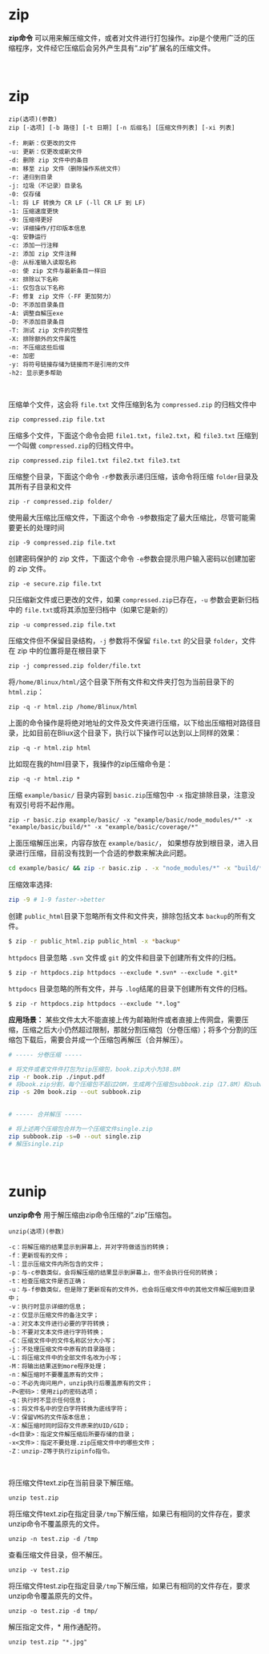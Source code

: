 # zip

**zip命令** 可以用来解压缩文件，或者对文件进行打包操作。zip是个使用广泛的压缩程序，文件经它压缩后会另外产生具有“.zip”扩展名的压缩文件。

‍

# zip

```shell
zip(选项)(参数)
zip [-选项] [-b 路径] [-t 日期] [-n 后缀名] [压缩文件列表] [-xi 列表]
```

```shell
-f: 刷新：仅更改的文件
-u: 更新：仅更改或新文件
-d: 删除 zip 文件中的条目
-m: 移至 zip 文件（删除操作系统文件）
-r: 递归到目录
-j: 垃圾（不记录）目录名
-0: 仅存储
-l: 将 LF 转换为 CR LF (-ll CR LF 到 LF)
-1: 压缩速度更快
-9: 压缩得更好
-v: 详细操作/打印版本信息
-q: 安静运行
-c: 添加一行注释
-z: 添加 zip 文件注释
-@: 从标准输入读取名称
-o: 使 zip 文件与最新条目一样旧
-x: 排除以下名称
-i: 仅包含以下名称
-F: 修复 zip 文件（-FF 更加努力）
-D: 不添加目录条目
-A: 调整自解压exe
-D: 不添加目录条目
-T: 测试 zip 文件的完整性
-X: 排除额外的文件属性
-n: 不压缩这些后缀
-e: 加密
-y: 将符号链接存储为链接而不是引用的文件
-h2: 显示更多帮助
```

‍

压缩单个文件，这会将 `file.txt`​ 文件压缩到名为 `compressed.zip`​ 的归档文件中

```shell
zip compressed.zip file.txt
```

压缩多个文件，下面这个命令会把 `file1.txt`​，`file2.txt`​，和 `file3.txt`​ 压缩到一个叫做 `compressed.zip`​ 的归档文件中。

```shell
zip compressed.zip file1.txt file2.txt file3.txt
```

压缩整个目录，下面这个命令 `-r`​ 参数表示递归压缩，该命令将压缩 `folder`​ 目录及其所有子目录和文件

```shell
zip -r compressed.zip folder/
```

使用最大压缩比压缩文件，下面这个命令 `-9`​ 参数指定了最大压缩比，尽管可能需要更长的处理时间

```shell
zip -9 compressed.zip file.txt
```

创建密码保护的 zip 文件，下面这个命令 `-e`​ 参数会提示用户输入密码以创建加密的 zip 文件。

```shell
zip -e secure.zip file.txt
```

只压缩新文件或已更改的文件，如果 `compressed.zip`​ 已存在，`-u`​ 参数会更新归档中的 `file.txt`​ 或将其添加至归档中（如果它是新的）

```shell
zip -u compressed.zip file.txt
```

压缩文件但不保留目录结构，`-j`​ 参数将不保留 `file.txt`​ 的父目录 `folder`​，文件在 zip 中的位置将是在根目录下

```shell
zip -j compressed.zip folder/file.txt
```

将`/home/Blinux/html/`​这个目录下所有文件和文件夹打包为当前目录下的 `html.zip`​：

```shell
zip -q -r html.zip /home/Blinux/html
```

上面的命令操作是将绝对地址的文件及文件夹进行压缩，以下给出压缩相对路径目录，比如目前在Bliux这个目录下，执行以下操作可以达到以上同样的效果：

```shell
zip -q -r html.zip html
```

比如现在我的html目录下，我操作的zip压缩命令是：

```shell
zip -q -r html.zip *
```

压缩 `example/basic/`​ 目录内容到 `basic.zip`​ 压缩包中 `-x`​ 指定排除目录，注意没有双引号将不起作用。

```shell
zip -r basic.zip example/basic/ -x "example/basic/node_modules/*" -x "example/basic/build/*" -x "example/basic/coverage/*"
```

上面压缩解压出来，内容存放在 `example/basic/`​， 如果想存放到根目录，进入目录进行压缩，目前没有找到一个合适的参数来解决此问题。

```bash
cd example/basic/ && zip -r basic.zip . -x "node_modules/*" -x "build/*" -x "coverage/*"
```

压缩效率选择:

```bash
zip -9 # 1-9 faster->better
```

创建 `public_html`​ 目录下忽略所有文件和文件夹，排除包括文本 `backup`​ 的所有文件。

```bash
$ zip -r public_html.zip public_html -x *backup*
```

​`httpdocs`​ 目录忽略 `.svn`​ 文件或 `git`​ 的文件和目录下创建所有文件的归档。

```shell
$ zip -r httpdocs.zip httpdocs --exclude *.svn* --exclude *.git*
```

​`httpdocs`​ 目录忽略的所有文件，并与 `.log`​ 结尾的目录下创建所有文件的归档。

```shell
$ zip -r httpdocs.zip httpdocs --exclude "*.log"
```

**应用场景：** 某些文件太大不能直接上传为邮箱附件或者直接上传网盘，需要压缩，压缩之后大小仍然超过限制，那就分割压缩包（分卷压缩）；将多个分割的压缩包下载后，需要合并成一个压缩包再解压（合并解压）。

```bash
# ----- 分卷压缩 -----
 
# 将文件或者文件件打包为zip压缩包，book.zip大小为38.8M
zip -r book.zip ./input.pdf
# 将book.zip分割，每个压缩包不超过20M，生成两个压缩包subbook.zip（17.8M）和subbook.z01（21M）
zip -s 20m book.zip --out subbook.zip
 
 
# ----- 合并解压 -----
 
# 将上述两个压缩包合并为一个压缩文件single.zip
zip subbook.zip -s=0 --out single.zip
# 解压single.zip

```

‍

# zunip

**unzip命令** 用于解压缩由zip命令压缩的“.zip”压缩包。

```shell
unzip(选项)(参数)
```

```shell
-c：将解压缩的结果显示到屏幕上，并对字符做适当的转换；
-f：更新现有的文件；
-l：显示压缩文件内所包含的文件；
-p：与-c参数类似，会将解压缩的结果显示到屏幕上，但不会执行任何的转换；
-t：检查压缩文件是否正确；
-u：与-f参数类似，但是除了更新现有的文件外，也会将压缩文件中的其他文件解压缩到目录中；
-v：执行时显示详细的信息；
-z：仅显示压缩文件的备注文字；
-a：对文本文件进行必要的字符转换；
-b：不要对文本文件进行字符转换；
-C：压缩文件中的文件名称区分大小写；
-j：不处理压缩文件中原有的目录路径；
-L：将压缩文件中的全部文件名改为小写；
-M：将输出结果送到more程序处理；
-n：解压缩时不要覆盖原有的文件；
-o：不必先询问用户，unzip执行后覆盖原有的文件；
-P<密码>：使用zip的密码选项；
-q：执行时不显示任何信息；
-s：将文件名中的空白字符转换为底线字符；
-V：保留VMS的文件版本信息；
-X：解压缩时同时回存文件原来的UID/GID；
-d<目录>：指定文件解压缩后所要存储的目录；
-x<文件>：指定不要处理.zip压缩文件中的哪些文件；
-Z：unzip-Z等于执行zipinfo指令。
```

‍

将压缩文件text.zip在当前目录下解压缩。

```shell
unzip test.zip
```

将压缩文件text.zip在指定目录`/tmp`​下解压缩，如果已有相同的文件存在，要求unzip命令不覆盖原先的文件。

```shell
unzip -n test.zip -d /tmp
```

查看压缩文件目录，但不解压。

```shell
unzip -v test.zip
```

将压缩文件test.zip在指定目录`/tmp`​下解压缩，如果已有相同的文件存在，要求unzip命令覆盖原先的文件。

```shell
unzip -o test.zip -d tmp/
```

解压指定文件，\* 用作通配符。

```shell
unzip test.zip "*.jpg"
```
